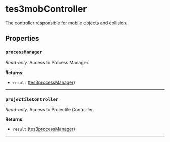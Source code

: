 # tes3mobController

The controller responsible for mobile objects and collision.

## Properties

### `processManager`

*Read-only*. Access to Process Manager.

**Returns**:

* `result` ([tes3processManager](../../types/tes3processManager))

***

### `projectileController`

*Read-only*. Access to Projectile Controller.

**Returns**:

* `result` ([tes3processManager](../../types/tes3processManager))

***

